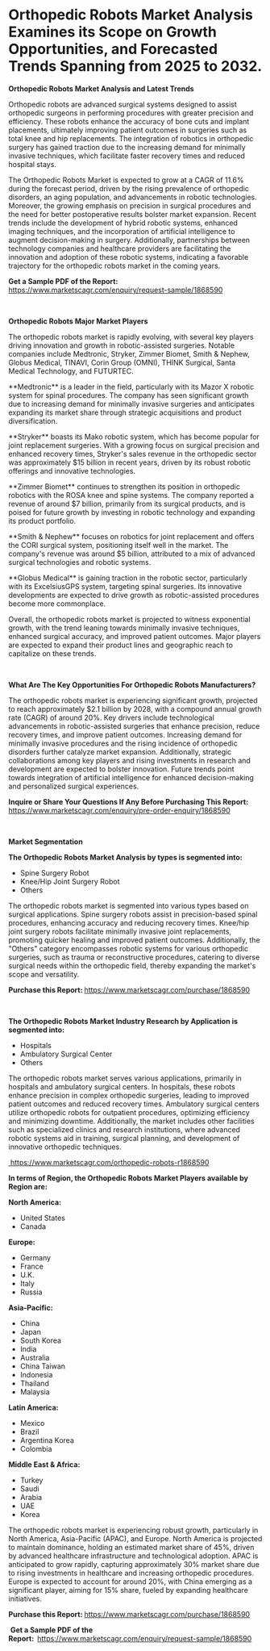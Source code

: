 <p><h1>Orthopedic Robots Market Analysis Examines its Scope on Growth Opportunities, and Forecasted Trends Spanning from 2025 to 2032.</h1></p><p><strong>Orthopedic Robots Market Analysis and Latest Trends</strong></p>
<p><p>Orthopedic robots are advanced surgical systems designed to assist orthopedic surgeons in performing procedures with greater precision and efficiency. These robots enhance the accuracy of bone cuts and implant placements, ultimately improving patient outcomes in surgeries such as total knee and hip replacements. The integration of robotics in orthopedic surgery has gained traction due to the increasing demand for minimally invasive techniques, which facilitate faster recovery times and reduced hospital stays.</p><p>The Orthopedic Robots Market is expected to grow at a CAGR of 11.6% during the forecast period, driven by the rising prevalence of orthopedic disorders, an aging population, and advancements in robotic technologies. Moreover, the growing emphasis on precision in surgical procedures and the need for better postoperative results bolster market expansion. Recent trends include the development of hybrid robotic systems, enhanced imaging techniques, and the incorporation of artificial intelligence to augment decision-making in surgery. Additionally, partnerships between technology companies and healthcare providers are facilitating the innovation and adoption of these robotic systems, indicating a favorable trajectory for the orthopedic robots market in the coming years.</p></p>
<p><strong>Get a Sample PDF of the Report:&nbsp;</strong> <a href="https://www.marketscagr.com/enquiry/request-sample/1868590?utm_campaign=3019&utm_medium=2&utm_source=Github&utm_content=ia&utm_term=13042025&utm_id=orthopedic-robots">https://www.marketscagr.com/enquiry/request-sample/1868590</a></p>
<p>&nbsp;</p>
<p><strong>Orthopedic Robots Major Market Players</strong></p>
<p><p>The orthopedic robots market is rapidly evolving, with several key players driving innovation and growth in robotic-assisted surgeries. Notable companies include Medtronic, Stryker, Zimmer Biomet, Smith & Nephew, Globus Medical, TINAVI, Corin Group (OMNI), THINK Surgical, Santa Medical Technology, and FUTURTEC.</p><p>**Medtronic** is a leader in the field, particularly with its Mazor X robotic system for spinal procedures. The company has seen significant growth due to increasing demand for minimally invasive surgeries and anticipates expanding its market share through strategic acquisitions and product diversification.</p><p>**Stryker** boasts its Mako robotic system, which has become popular for joint replacement surgeries. With a growing focus on surgical precision and enhanced recovery times, Stryker's sales revenue in the orthopedic sector was approximately $15 billion in recent years, driven by its robust robotic offerings and innovative technologies.</p><p>**Zimmer Biomet** continues to strengthen its position in orthopedic robotics with the ROSA knee and spine systems. The company reported a revenue of around $7 billion, primarily from its surgical products, and is poised for future growth by investing in robotic technology and expanding its product portfolio.</p><p>**Smith & Nephew** focuses on robotics for joint replacement and offers the CORI surgical system, positioning itself well in the market. The company's revenue was around $5 billion, attributed to a mix of advanced surgical technologies and robotic systems.</p><p>**Globus Medical** is gaining traction in the robotic sector, particularly with its ExcelsiusGPS system, targeting spinal surgeries. Its innovative developments are expected to drive growth as robotic-assisted procedures become more commonplace.</p><p>Overall, the orthopedic robots market is projected to witness exponential growth, with the trend leaning towards minimally invasive techniques, enhanced surgical accuracy, and improved patient outcomes. Major players are expected to expand their product lines and geographic reach to capitalize on these trends.</p></p>
<p>&nbsp;</p>
<p><strong>What Are The Key Opportunities For Orthopedic Robots Manufacturers?</strong></p>
<p><p>The orthopedic robots market is experiencing significant growth, projected to reach approximately $2.1 billion by 2028, with a compound annual growth rate (CAGR) of around 20%. Key drivers include technological advancements in robotic-assisted surgeries that enhance precision, reduce recovery times, and improve patient outcomes. Increasing demand for minimally invasive procedures and the rising incidence of orthopedic disorders further catalyze market expansion. Additionally, strategic collaborations among key players and rising investments in research and development are expected to bolster innovation. Future trends point towards integration of artificial intelligence for enhanced decision-making and personalized surgical experiences.</p></p>
<p><strong>Inquire or Share Your Questions If Any Before Purchasing This Report:</strong> <a href="https://www.marketscagr.com/enquiry/pre-order-enquiry/1868590?utm_campaign=3019&utm_medium=2&utm_source=Github&utm_content=ia&utm_term=13042025&utm_id=orthopedic-robots">https://www.marketscagr.com/enquiry/pre-order-enquiry/1868590</a></p>
<p>&nbsp;</p>
<p><strong>Market Segmentation</strong></p>
<p><strong>The Orthopedic Robots Market Analysis by types is segmented into:</strong></p>
<p><ul><li>Spine Surgery Robot</li><li>Knee/Hip Joint Surgery Robot</li><li>Others</li></ul></p>
<p><p>The orthopedic robots market is segmented into various types based on surgical applications. Spine surgery robots assist in precision-based spinal procedures, enhancing accuracy and reducing recovery times. Knee/hip joint surgery robots facilitate minimally invasive joint replacements, promoting quicker healing and improved patient outcomes. Additionally, the "Others" category encompasses robotic systems for various orthopedic surgeries, such as trauma or reconstructive procedures, catering to diverse surgical needs within the orthopedic field, thereby expanding the market's scope and versatility.</p></p>
<p><strong>Purchase this Report:&nbsp;</strong><a href="https://www.marketscagr.com/purchase/1868590?utm_campaign=3019&utm_medium=2&utm_source=Github&utm_content=ia&utm_term=13042025&utm_id=orthopedic-robots">https://www.marketscagr.com/purchase/1868590</a></p>
<p>&nbsp;</p>
<p><strong>The Orthopedic Robots Market Industry Research by Application is segmented into:</strong></p>
<p><ul><li>Hospitals</li><li>Ambulatory Surgical Center</li><li>Others</li></ul></p>
<p><p>The orthopedic robots market serves various applications, primarily in hospitals and ambulatory surgical centers. In hospitals, these robots enhance precision in complex orthopedic surgeries, leading to improved patient outcomes and reduced recovery times. Ambulatory surgical centers utilize orthopedic robots for outpatient procedures, optimizing efficiency and minimizing downtime. Additionally, the market includes other facilities such as specialized clinics and research institutions, where advanced robotic systems aid in training, surgical planning, and development of innovative orthopedic techniques.</p></p>
<p><a href="https://www.marketscagr.com/orthopedic-robots-r1868590?utm_campaign=3019&utm_medium=2&utm_source=Github&utm_content=ia&utm_term=13042025&utm_id=orthopedic-robots">&nbsp;https://www.marketscagr.com/orthopedic-robots-r1868590</a></p>
<p><strong>In terms of Region, the Orthopedic Robots Market Players available by Region are:</strong></p>
<p>
    <p> <strong> North America: </strong>
        <ul>
            <li>United States</li>
            <li>Canada</li>
        </ul>
        </p> 
    <p> <strong> Europe: </strong>
        <ul>
            <li>Germany</li>
            <li>France</li>
            <li>U.K.</li>
            <li>Italy</li>
            <li>Russia</li>
        </ul>
        </p> 
    <p> <strong> Asia-Pacific: </strong>
        <ul>
            <li>China</li>
            <li>Japan</li>
            <li>South Korea</li>
            <li>India</li>
            <li>Australia</li>
            <li>China Taiwan</li>
            <li>Indonesia</li>
            <li>Thailand</li>
            <li>Malaysia</li>
        </ul>
        </p> 
    <p> <strong> Latin America: </strong>
        <ul>
            <li>Mexico</li>
            <li>Brazil</li>
            <li>Argentina Korea</li>
            <li>Colombia</li>
        </ul>
        </p> 
    <p> <strong> Middle East & Africa: </strong>
        <ul>
            <li>Turkey</li>
            <li>Saudi</li>
            <li>Arabia</li>
            <li>UAE</li>
            <li>Korea</li>
        </ul>
    </p>
    </p>
<p><p>The orthopedic robots market is experiencing robust growth, particularly in North America, Asia-Pacific (APAC), and Europe. North America is projected to maintain dominance, holding an estimated market share of 45%, driven by advanced healthcare infrastructure and technological adoption. APAC is anticipated to grow rapidly, capturing approximately 30% market share due to rising investments in healthcare and increasing orthopedic procedures. Europe is expected to account for around 20%, with China emerging as a significant player, aiming for 15% share, fueled by expanding healthcare initiatives.</p></p>
<p><strong>Purchase this Report: </strong><a href="https://www.marketscagr.com/purchase/1868590?utm_campaign=3019&utm_medium=2&utm_source=Github&utm_content=ia&utm_term=13042025&utm_id=orthopedic-robots">https://www.marketscagr.com/purchase/1868590</a></p>
<p>&nbsp;<strong>Get a Sample PDF of the Report:&nbsp;&nbsp;</strong><a href="https://www.marketscagr.com/enquiry/request-sample/1868590?utm_campaign=3019&utm_medium=2&utm_source=Github&utm_content=ia&utm_term=13042025&utm_id=orthopedic-robots">https://www.marketscagr.com/enquiry/request-sample/1868590</a></p>
<p><strong></strong></p>
<p><p></p><p></p><p></p></p>